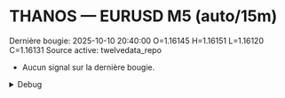 # THANOS — EURUSD M5 (auto/15m)
Dernière bougie: 2025-10-10 20:40:00  O=1.16145  H=1.16151  L=1.16120  C=1.16131
Source active: twelvedata_repo

- Aucun signal sur la dernière bougie.

<details><summary>Debug</summary>

- TD_API_KEY manquant.

</details>